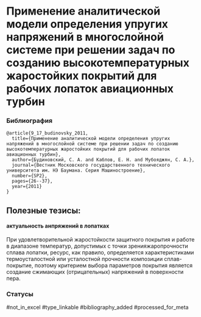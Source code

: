 # Применение аналитической модели определения упругих напряжений в многослойной системе при решении задач по созданию высокотемпературных жаростойких покрытий для рабочих лопаток авиационных турбин

### Библиография
```
@article{9_17_budinovsky_2011,
  title={Применение аналитической модели определения упругих напряжений в многослойной системе при решении задач по созданию высокотемпературных жаростойких покрытий для рабочих лопаток авиационных турбин},
  author={Будиновский, С. А. and Каблов, Е. Н. and Мубояджян, С. А.},
  journal={Вестник Московского государственного технического университета им. НЭ Баумана. Серия Машиностроение},
  number={SP2},
  pages={26--37},
  year={2011}
}
```

## Полезные тезисы:

#### актуальность анпряжений в лопатках
При удовлетворительной жаростойкости защитного покрытия и работе в диапазоне температур, допустимых с точки зренияжаропрочности сплава лопатки, ресурс, как правило, определяется характеристиками термоусталостной или усталостной прочности композиции сплав-покрытие, поэтому критерием выбора параметров покрытия является создание сжимающих (отрицательных) напряжений в поверхности пера.

### Статусы
#not_in_excel 
#type_linkable 
#bibliography_added
#processed_for_meta
